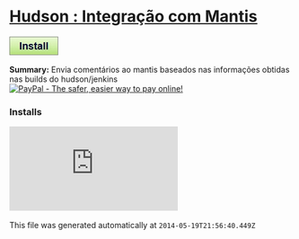 # [Hudson : Integração com Mantis](.)

[![Install](../../resources/image/install_button.jpg)](../../../../raw/master/scripts/Hudson__Integracao_com_Mantis/178643.user.js)

**Summary:** Envia comentários ao mantis baseados nas informações obtidas nas builds do hudson/jenkins<br />
[![PayPal - The safer, easier way to pay online!](https://www.paypalobjects.com/en_US/i/btn/btn_donate_SM.gif "PayPal - The safer, easier way to pay online!")](http://goo.gl/Fv19S)


### Installs
![Daily installs](http://gm.wesley.eti.br/count.php?id=scripts/scripts/Hudson__Integracao_com_Mantis/178643.user.js&type=image)

This file was generated automatically at `2014-05-19T21:56:40.449Z`